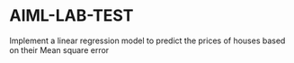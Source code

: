 # AIML-LAB-TEST
Implement a linear regression model to predict the prices of houses based on their Mean square error
